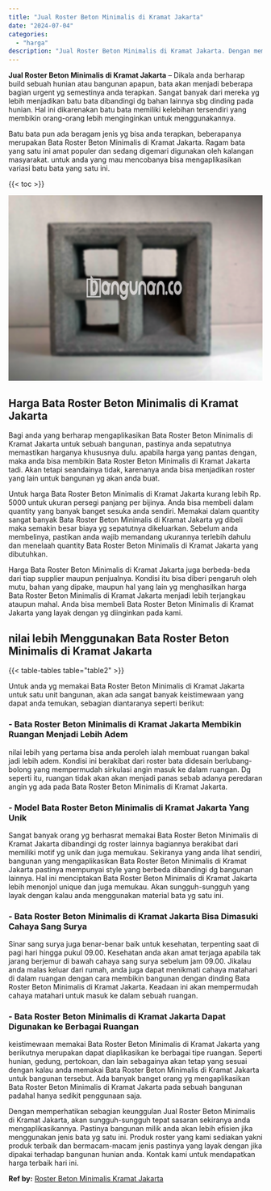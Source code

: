 ```yaml
---
title: "Jual Roster Beton Minimalis di Kramat Jakarta"
date: "2024-07-04"
categories: 
  - "harga"
description: "Jual Roster Beton Minimalis di Kramat Jakarta. Dengan memperhatikan sebagian keunggulan Jual Roster Beton Minimalis di Kramat Jakarta, akan sungguh-sungguh t..."
---
```


**Jual Roster Beton Minimalis di Kramat Jakarta** – Dikala anda berharap build sebuah hunian atau bangunan apapun, bata akan menjadi beberapa bagian urgent yg semestinya anda terapkan. Sangat banyak dari mereka yg lebih menjadikan batu bata dibandingi dg bahan lainnya sbg dinding pada hunian. Hal ini dikarenakan batu bata memiliki kelebihan tersendiri yang membikin orang-orang lebih menginginkan untuk menggunakannya.

Batu bata pun ada beragam jenis yg bisa anda terapkan, beberapanya merupakan Bata Roster Beton Minimalis di Kramat Jakarta. Ragam bata yang satu ini amat populer dan sedang digemari digunakan oleh kalangan masyarakat. untuk anda yang mau mencobanya bisa mengaplikasikan variasi batu bata yang satu ini.

{{< toc >}}

![Jual Roster Beton Minimalis di Kramat Jakarta](/images/bata-roster-minimalis-19.png)

## Harga Bata Roster Beton Minimalis di Kramat Jakarta

Bagi anda yang berharap mengaplikasikan Bata Roster Beton Minimalis di Kramat Jakarta untuk sebuah bangunan, pastinya anda sepatutnya memastikan harganya khususnya dulu. apabila harga yang pantas dengan, maka anda bisa membikin Bata Roster Beton Minimalis di Kramat Jakarta tadi. Akan tetapi seandainya tidak, karenanya anda bisa menjadikan roster yang lain untuk bangunan yg akan anda buat.

Untuk harga Bata Roster Beton Minimalis di Kramat Jakarta kurang lebih Rp. 5000 untuk ukuran persegi panjang per bijinya. Anda bisa membeli dalam quantity yang banyak banget sesuka anda sendiri. Memakai dalam quantity sangat banyak Bata Roster Beton Minimalis di Kramat Jakarta yg dibeli maka semakin besar biaya yg sepatutnya dikeluarkan. Sebelum anda membelinya, pastikan anda wajib memandang ukurannya terlebih dahulu dan menelaah quantity Bata Roster Beton Minimalis di Kramat Jakarta yang dibutuhkan.

Harga Bata Roster Beton Minimalis di Kramat Jakarta juga berbeda-beda dari tiap supplier maupun penjualnya. Kondisi itu bisa diberi pengaruh oleh mutu, bahan yang dipake, maupun hal yang lain yg menghasilkan harga Bata Roster Beton Minimalis di Kramat Jakarta menjadi lebih terjangkau ataupun mahal. Anda bisa membeli Bata Roster Beton Minimalis di Kramat Jakarta yang layak dengan yg diinginkan pada kami.

## nilai lebih Menggunakan Bata Roster Beton Minimalis di Kramat Jakarta

{{< table-tables table="table2" >}}

Untuk anda yg memakai Bata Roster Beton Minimalis di Kramat Jakarta untuk satu unit bangunan, akan ada sangat banyak keistimewaan yang dapat anda temukan, sebagian diantaranya seperti berikut:

### \- Bata Roster Beton Minimalis di Kramat Jakarta Membikin Ruangan Menjadi Lebih Adem

nilai lebih yang pertama bisa anda peroleh ialah membuat ruangan bakal jadi lebih adem. Kondisi ini berakibat dari roster bata didesain berlubang-bolong yang mempermudah sirkulasi angin masuk ke dalam ruangan. Dg seperti itu, ruangan tidak akan akan menjadi panas sebab adanya peredaran angin yg ada pada Bata Roster Beton Minimalis di Kramat Jakarta.

### \- Model Bata Roster Beton Minimalis di Kramat Jakarta Yang Unik

Sangat banyak orang yg berhasrat memakai Bata Roster Beton Minimalis di Kramat Jakarta dibandingi dg roster lainnya bagiannya berakibat dari memiliki motif yg unik dan juga memukau. Sekiranya yang anda lihat sendiri, bangunan yang mengaplikasikan Bata Roster Beton Minimalis di Kramat Jakarta pastinya mempunyai style yang berbeda dibandingi dg bangunan lainnya. Hal ini menciptakan Bata Roster Beton Minimalis di Kramat Jakarta lebih menonjol unique dan juga memukau. Akan sungguh-sungguh yang layak dengan kalau anda menggunakan material bata yg satu ini.

### \- Bata Roster Beton Minimalis di Kramat Jakarta Bisa Dimasuki Cahaya Sang Surya

Sinar sang surya juga benar-benar baik untuk kesehatan, terpenting saat di pagi hari hingga pukul 09.00. Kesehatan anda akan amat terjaga apabila tak jarang berjemur di bawah cahaya sang surya sebelum jam 09.00. Jikalau anda malas keluar dari rumah, anda juga dapat menikmati cahaya matahari di dalam ruangan dengan cara membikin bangunan dengan dinding Bata Roster Beton Minimalis di Kramat Jakarta. Keadaan ini akan mempermudah cahaya matahari untuk masuk ke dalam sebuah ruangan.

### \- Bata Roster Beton Minimalis di Kramat Jakarta Dapat Digunakan ke Berbagai Ruangan

keistimewaan memakai Bata Roster Beton Minimalis di Kramat Jakarta yang berikutnya merupakan dapat diaplikasikan ke berbagai tipe ruangan. Seperti hunian, gedung, pertokoan, dan lain sebagainya akan tetap yang sesuai dengan kalau anda memakai Bata Roster Beton Minimalis di Kramat Jakarta untuk bangunan tersebut. Ada banyak banget orang yg mengaplikasikan Bata Roster Beton Minimalis di Kramat Jakarta pada sebuah bangunan padahal hanya sedikit penggunaan saja.

Dengan memperhatikan sebagian keunggulan Jual Roster Beton Minimalis di Kramat Jakarta, akan sungguh-sungguh tepat sasaran sekiranya anda mengaplikasikannya. Pastinya bangunan milik anda akan lebih efisien jika menggunakan jenis bata yg satu ini. Produk roster yang kami sediakan yakni produk terbaik dan bermacam-macam jenis pastinya yang layak dengan jika dipakai terhadap bangunan hunian anda. Kontak kami untuk mendapatkan harga terbaik hari ini.

**Ref by:** [Roster Beton Minimalis Kramat Jakarta](https://id.wikipedia.org/wiki/Roster)
